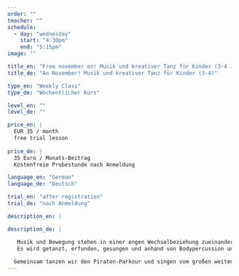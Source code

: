 ```yaml
---
order: ""
teacher: ""
schedule:
  - day: "wednesday"
    start: "4:30pm"
    end: "5:15pm"
image: ""

title_en: "From november on! Musik und kreativer Tanz für Kinder (3-4 J.)"
title_de: "An November! Musik und kreativer Tanz für Kinder (3-4)"

type_en: "Weekly Class"
type_de: "Wöchentlicher Kurs"

level_en: ""
level_de: ""

price_en: |
  EUR 35 / month 
  free trial lesson
  
price_de: |
  35 Euro / Monats-Beitrag  
  Kostenfreie Probestunde nach Anmeldung

language_en: "German"
language_de: "Deutsch"

trial_en: "after registration"
trial_de: "nach Anmeldung"

description_en: |

description_de: |

   Musik und Bewegung stehen in einer engen Wechselbeziehung zueinander. Diese auszuloten und in einem vertrauensvollen Raum mit einer Gruppe gleichaltriger Kinder phantasievoll zu erleben ist das Anliegen dieses Kurses. 
   Es wird getanzt, erfunden, gesungen und anhand von Bodypercussion und elementarem Instrumentarium Rhythmus erlebt. Begleitet werden die Kinder durch Live Musik von Geige und Trommel.
  
  Gemeinsam tanzen wir den Piraten-Parkour und singen vom großen weiten Meer.
---
```

